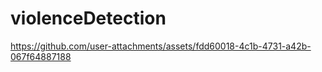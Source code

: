 
# violenceDetection
https://github.com/user-attachments/assets/fdd60018-4c1b-4731-a42b-067f64887188


